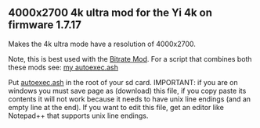 ## 4000x2700 4k ultra mod for the Yi 4k on firmware 1.7.17

Makes the 4k ultra mode have a resolution of 4000x2700.

Note, this is best used with the [Bitrate Mod](../bitrate_mod). For a script that combines both these mods see: [my autoexec.ash](../my_autoexec.ash)

Put [autoexec.ash](https://github.com/irungentoo/Xiaomi_Yi_4k_Camera/raw/master/ultra_increased_resolution/autoexec.ash) in the root of your sd card. IMPORTANT: if you are on windows you must save page as (download) this file, if you copy paste its contents it will not work because it needs to have unix line endings (and an empty line at the end). If you want to edit this file, get an editor like Notepad++ that supports unix line endings.

